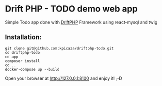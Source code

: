 # Drift PHP - TODO demo web app

Simple Todo app done with [DriftPHP](https://github.com/driftphp/skeleton) Framework using react-mysql and twig 

## Installation:

````
git clone git@github.com:kpicaza/driftphp-todo.git
cd driftphp-todo
cd app
composer install
cd ..
docker-compose up --build
````

Open your browser at http://127.0.0.1:8100 and enjoy it! ;-D
